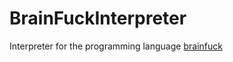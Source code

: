 # BrainFuckInterpreter
Interpreter for the programming language [brainfuck](https://de.wikipedia.org/wiki/Brainfuck)
